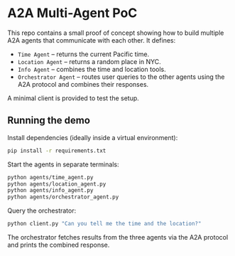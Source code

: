 # A2A Multi-Agent PoC

This repo contains a small proof of concept showing how to build multiple
A2A agents that communicate with each other. It defines:

- `Time Agent` – returns the current Pacific time.
- `Location Agent` – returns a random place in NYC.
- `Info Agent` – combines the time and location tools.
- `Orchestrator Agent` – routes user queries to the other agents using the A2A
  protocol and combines their responses.

A minimal client is provided to test the setup.

## Running the demo

Install dependencies (ideally inside a virtual environment):

```bash
pip install -r requirements.txt
```

Start the agents in separate terminals:

```bash
python agents/time_agent.py
python agents/location_agent.py
python agents/info_agent.py
python agents/orchestrator_agent.py
```

Query the orchestrator:

```bash
python client.py "Can you tell me the time and the location?"
```

The orchestrator fetches results from the three agents via the A2A
protocol and prints the combined response.
